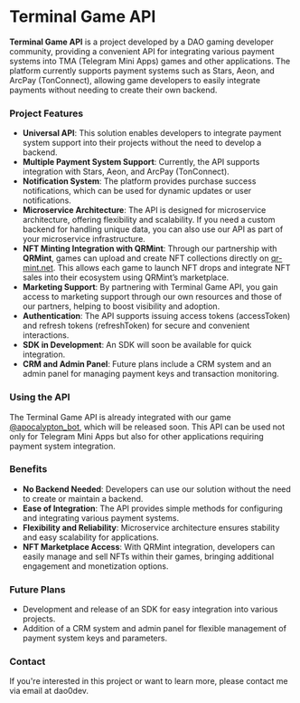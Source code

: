 # Terminal Game API

**Terminal Game API** is a project developed by a DAO gaming developer community, providing a convenient API for integrating various payment systems into TMA (Telegram Mini Apps) games and other applications. The platform currently supports payment systems such as Stars, Aeon, and ArcPay (TonConnect), allowing game developers to easily integrate payments without needing to create their own backend.

### Project Features

- **Universal API**: This solution enables developers to integrate payment system support into their projects without the need to develop a backend.
- **Multiple Payment System Support**: Currently, the API supports integration with Stars, Aeon, and ArcPay (TonConnect).
- **Notification System**: The platform provides purchase success notifications, which can be used for dynamic updates or user notifications.
- **Microservice Architecture**: The API is designed for microservice architecture, offering flexibility and scalability. If you need a custom backend for handling unique data, you can also use our API as part of your microservice infrastructure.
- **NFT Minting Integration with QRMint**: Through our partnership with **QRMint**, games can upload and create NFT collections directly on [qr-mint.net](https://qr-mint.net). This allows each game to launch NFT drops and integrate NFT sales into their ecosystem using QRMint’s marketplace.
- **Marketing Support**: By partnering with Terminal Game API, you gain access to marketing support through our own resources and those of our partners, helping to boost visibility and adoption.
- **Authentication**: The API supports issuing access tokens (accessToken) and refresh tokens (refreshToken) for secure and convenient interactions.
- **SDK in Development**: An SDK will soon be available for quick integration.
- **CRM and Admin Panel**: Future plans include a CRM system and an admin panel for managing payment keys and transaction monitoring.

### Using the API

The Terminal Game API is already integrated with our game [@apocalypton_bot](https://t.me/apocalypton_bot), which will be released soon. This API can be used not only for Telegram Mini Apps but also for other applications requiring payment system integration.

### Benefits

- **No Backend Needed**: Developers can use our solution without the need to create or maintain a backend.
- **Ease of Integration**: The API provides simple methods for configuring and integrating various payment systems.
- **Flexibility and Reliability**: Microservice architecture ensures stability and easy scalability for applications.
- **NFT Marketplace Access**: With QRMint integration, developers can easily manage and sell NFTs within their games, bringing additional engagement and monetization options.

### Future Plans

- Development and release of an SDK for easy integration into various projects.
- Addition of a CRM system and admin panel for flexible management of payment system keys and parameters.

### Contact

If you're interested in this project or want to learn more, please contact me via email at dao0dev.
